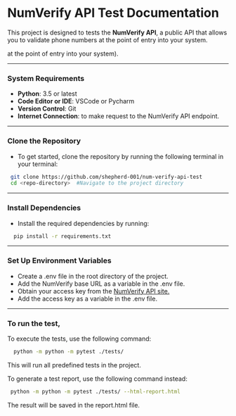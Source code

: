 # NumVerify API Test Documentation

This project is designed to tests the **NumVerify API**, a public API that allows you to validate phone numbers at the point of entry into your system.   

at the point of entry into your system).

---

### System Requirements
  - **Python**: 3.5 or latest
  - **Code Editor or IDE**: VSCode or Pycharm
  - **Version Control**: Git
  - **Internet Connection**: to make request to the NumVerify API endpoint.

---
  
### Clone the Repository
  - To get started, clone the repository by running the following terminal in your terminal: 
  ```bash
   git clone https://github.com/shepherd-001/num-verify-api-test
   cd <repo-directory>  #Navigate to the project directory
  ```
---
  
### Install Dependencies
  -  Install the required dependencies by running:
  ```bash
    pip install -r requirements.txt
  ```

---

### Set Up Environment Variables
  - Create a .env file in the root directory of the project.
  - Add the NumVerify base URL as a variable in the .env file.
  - Obtain your access key from the [NumVerify API site.](https://numverify.com/)
  - Add the access key as a variable in the .env file. 
  

---

### To run the test,
To execute the tests, use the following command: 
  ```bash
    python -m python -m pytest ./tests/
  ```
  This will run all predefined tests in the project.

To generate a test report, use the following command instead:
  ```bash
   python -m python -m pytest ./tests/ --html-report.html
  ```
  The result will be saved in the report.html file.